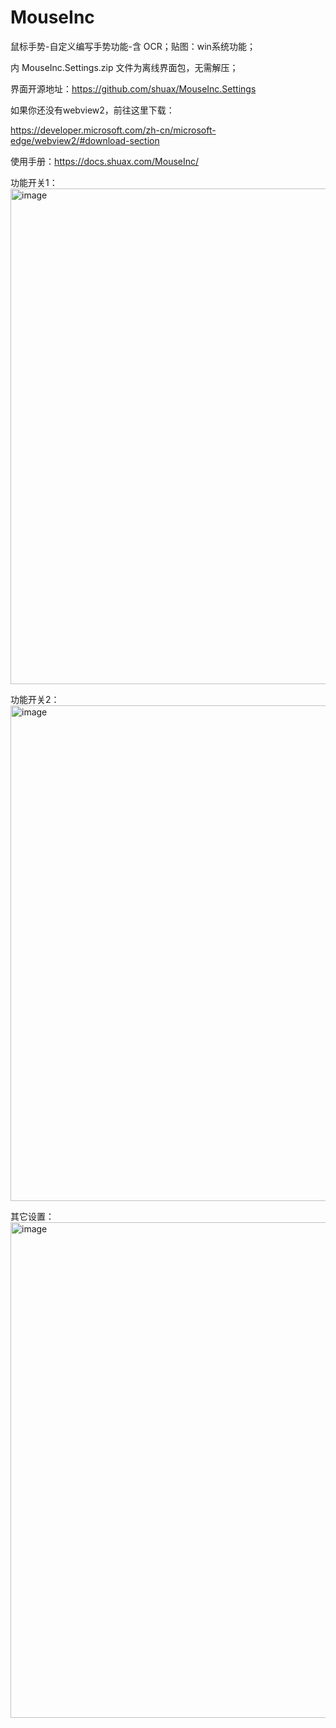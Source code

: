 # MouseInc

鼠标手势-自定义编写手势功能-含 OCR；贴图：win系统功能；

内 MouseInc.Settings.zip 文件为离线界面包，无需解压；

界面开源地址：https://github.com/shuax/MouseInc.Settings

如果你还没有webview2，前往这里下载：

https://developer.microsoft.com/zh-cn/microsoft-edge/webview2/#download-section

使用手册：https://docs.shuax.com/MouseInc/

功能开关1：
<img width="1186" height="793" alt="image" src="https://github.com/user-attachments/assets/58560339-ac82-4a3b-b3d4-407505c157b7" />

功能开关2：
<img width="1186" height="793" alt="image" src="https://github.com/user-attachments/assets/5348b299-3c84-4acc-8c7e-09338392a454" />

其它设置：
<img width="1186" height="793" alt="image" src="https://github.com/user-attachments/assets/ae1e17e9-2f92-4a30-b311-01b2bf785dac" />
